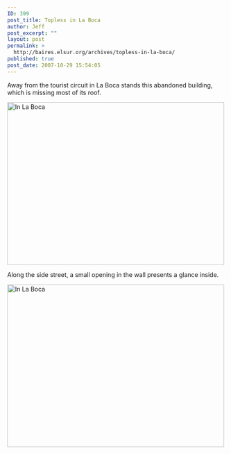 ```yaml
---
ID: 399
post_title: Topless in La Boca
author: Jeff
post_excerpt: ""
layout: post
permalink: >
  http://baires.elsur.org/archives/topless-in-la-boca/
published: true
post_date: 2007-10-29 15:54:05
---
```

Away from the tourist circuit in La Boca stands this abandoned building, which is missing most of its roof. 

<a href="http://www.zooomr.com/photos/jeffbarry/3619585/" title="Photo Sharing"><img src="http://static.zooomr.com/images/3619585_97961522bd.jpg" width="500" height="375" alt="In La Boca" /></a>

Along the side street, a small opening in the wall presents a glance inside. 

<a href="http://www.zooomr.com/photos/jeffbarry/3619572/" title="Photo Sharing"><img src="http://static.zooomr.com/images/3619572_ca26d35375.jpg" width="500" height="375" alt="In La Boca" /></a>